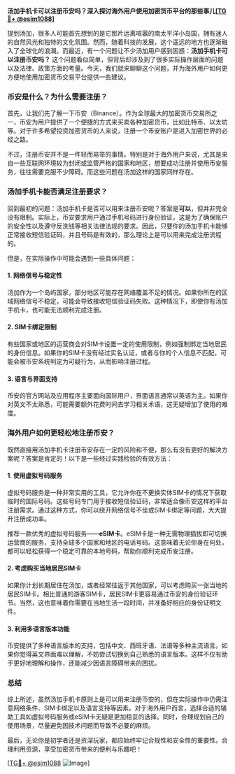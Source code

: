 **汤加手机卡可以注册币安吗？深入探讨海外用户使用加密货币平台的那些事儿[[TG💪+ @esim1088](https://t.me/s/esim1088)]**

提到汤加，很多人可能首先想到的是它那片远离喧嚣的南太平洋小岛国，拥有迷人的自然风光和独特的文化氛围。然而，随着科技的发展，这个遥远的地方也逐渐融入了全球化的浪潮。而最近，有一个问题让不少汤加用户感到困惑：**汤加手机卡可以注册币安吗？** 这个问题看似简单，但背后却涉及到了很多实际操作层面的问题以及法律、政策方面的考量。今天，我们就来聊聊这个问题，并为海外用户如何更方便地使用加密货币交易平台提供一些建议。

### 币安是什么？为什么需要注册？

首先，让我们先了解一下币安（Binance）。作为全球最大的加密货币交易所之一，币安为用户提供了一个便捷的方式来买卖各种加密货币，比如比特币、以太坊等。对于许多希望投资加密货币的人来说，注册一个币安账户是进入加密世界的必经之路。

不过，注册币安并不是一件轻而易举的事情。特别是对于海外用户来说，尤其是来自一些互联网环境较为封闭或监管严格的国家和地区，想要成功注册并使用币安服务，往往需要克服不少障碍。而这些问题在汤加这样的国家同样存在。

### 汤加手机卡能否满足注册要求？

回到最初的问题：汤加手机卡是否可以用来注册币安呢？答案是**可以**，但并非完全没有限制。实际上，币安要求用户通过手机号码进行身份验证，这是为了确保账户的安全性以及遵守反洗钱等相关法律法规的要求。因此，只要你的汤加手机卡能够正常接收短信验证码，并且号码是有效的，那么理论上是可以用来完成注册流程的。

但是，在实际操作中可能会遇到一些具体问题：

#### 1. 网络信号与稳定性
汤加作为一个岛屿国家，部分地区可能存在网络覆盖不足的情况。如果你所在的区域网络信号不稳定，可能会导致接收短信验证码失败。这种情况下，即使你有汤加手机卡，也可能无法顺利完成注册。

#### 2. SIM卡绑定限制
有些国家或地区的运营商会对SIM卡设置一定的使用限制，例如强制绑定当地居民的身份信息。如果你的SIM卡没有经过实名认证，或者与你的个人信息不匹配，可能会被币安系统判定为可疑行为，从而影响注册过程。

#### 3. 语言与界面支持
币安的官方网站及应用程序主要面向国际用户，界面语言通常以英语为主。如果你对英文不太熟悉，可能需要额外花费时间去学习相关术语，这无疑增加了使用的难度。

### 海外用户如何更轻松地注册币安？

既然直接用汤加手机卡注册币安存在一定的风险和不便，那么有没有更好的解决方案呢？答案是肯定的！以下是一些经过实践检验的有效方法：

#### 1. 使用虚拟号码服务
虚拟号码服务是一种非常实用的工具，它允许你在不更换实体SIM卡的情况下获取临时的国际号码。这些号码专门用于接收短信验证码，非常适合像币安这样的平台注册需求。通过这种方式，你可以绕开网络信号不佳或SIM卡绑定等问题，大大提升注册成功率。

推荐一款优秀的虚拟号码服务——**eSIM卡**。eSIM卡是一种无需物理插拔即可切换运营商的服务，支持全球多个国家和地区的电话号码。这意味着无论你身在何处，都可以轻松获得一个稳定可靠的本地号码，帮助你顺利完成币安注册。

#### 2. 考虑购买当地居民SIM卡
如果你计划长期居住在汤加，或者经常往返于其他国家，可以考虑购买一张当地的居民SIM卡。相比普通的游客SIM卡，居民SIM卡更容易通过币安的身份验证环节。当然，这也意味着你需要在当地生活一段时间，并准备好相应的身份证明文件。

#### 3. 利用多语言版本功能
币安提供了多种语言版本的支持，包括中文、西班牙语、法语等多种主流语言。如果你觉得英文界面难以理解，不妨尝试切换到自己熟悉的语言版本。这样不仅有助于更好地理解和操作，还能减少因语言障碍带来的困扰。

### 总结

综上所述，虽然汤加手机卡原则上是可以用来注册币安的，但在实际操作中仍需注意网络条件、SIM卡绑定以及语言支持等因素。对于海外用户而言，选择合适的辅助工具如虚拟号码服务或eSIM卡无疑是更加稳妥的选择。同时，合理规划自己的使用场景，尽量避免因技术问题而导致不必要的麻烦。

最后，无论你是初学者还是资深玩家，都应始终牢记合规性和安全性的重要性。合理利用资源，享受加密货币带来的便利与乐趣吧！

[[TG💪+ @esim1088](https://t.me/s/esim1088) ![Image](https://i.postimg.cc/4NQfJmqS/Snipaste-2025-05-13-00-14-12.png)]